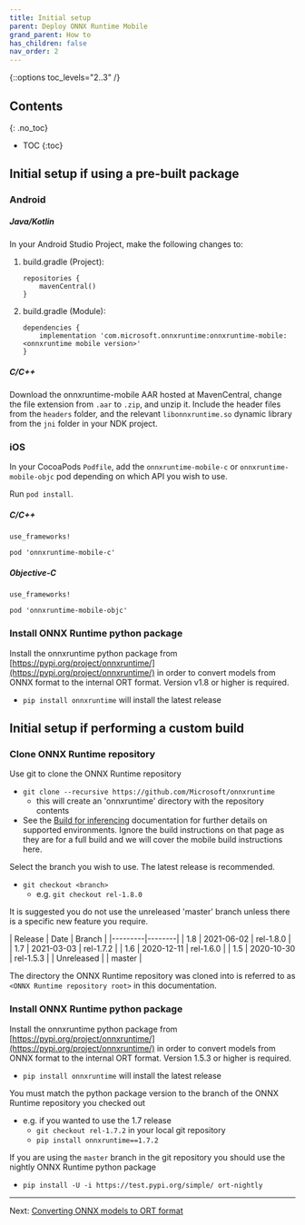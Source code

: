 ```yaml
---
title: Initial setup
parent: Deploy ONNX Runtime Mobile
grand_parent: How to
has_children: false
nav_order: 2
---
```


{::options toc_levels="2..3" /}

## Contents
{: .no_toc}

* TOC
{:toc}

## Initial setup if using a pre-built package

### Android

##### Java/Kotlin

In your Android Studio Project, make the following changes to:

1. build.gradle (Project):
    ```
    repositories {
        mavenCentral()
    }
    ```

2. build.gradle (Module):
    ```
    dependencies {
        implementation 'com.microsoft.onnxruntime:onnxruntime-mobile:<onnxruntime mobile version>'
    }
    ```

##### C/C++

Download the onnxruntime-mobile AAR hosted at MavenCentral, change the file extension from `.aar` to `.zip`, and unzip it. Include the header files from the `headers` folder, and the relevant `libonnxruntime.so` dynamic library from the `jni` folder in your NDK project.


### iOS

In your CocoaPods `Podfile`, add the `onnxruntime-mobile-c` or `onnxruntime-mobile-objc` pod depending on which API you wish to use.

Run `pod install`.

##### C/C++

  ```
  use_frameworks!

  pod 'onnxruntime-mobile-c'
  ```

##### Objective-C

  ```
  use_frameworks!

  pod 'onnxruntime-mobile-objc'
  ```

### Install ONNX Runtime python package

Install the onnxruntime python package from [https://pypi.org/project/onnxruntime/](https://pypi.org/project/onnxruntime/) in order to convert models from ONNX format to the internal ORT format.
Version v1.8 or higher is required.

- `pip install onnxruntime` will install the latest release

## Initial setup if performing a custom build

### Clone ONNX Runtime repository

Use git to clone the ONNX Runtime repository
  - `git clone --recursive https://github.com/Microsoft/onnxruntime`
    - this will create an 'onnxruntime' directory with the repository contents
  - See the [Build for inferencing](../build/inferencing) documentation for further details on supported environments. Ignore the build instructions on that page as they are for a full build and we will cover the mobile build instructions here.

Select the branch you wish to use. The latest release is recommended.
  - `git checkout <branch>`
    - e.g. `git checkout rel-1.8.0`

It is suggested you do not use the unreleased 'master' branch unless there is a specific new feature you require.

| Release | Date | Branch |
|---------|--------|
| 1.8 | 2021-06-02 | rel-1.8.0 |
| 1.7 | 2021-03-03 | rel-1.7.2 |
| 1.6 | 2020-12-11 | rel-1.6.0 |
| 1.5 | 2020-10-30 | rel-1.5.3 |
| Unreleased | | master |

The directory the ONNX Runtime repository was cloned into is referred to as `<ONNX Runtime repository root>` in this documentation.

### Install ONNX Runtime python package

Install the onnxruntime python package from [https://pypi.org/project/onnxruntime/](https://pypi.org/project/onnxruntime/) in order to convert models from ONNX format to the internal ORT format. Version 1.5.3 or higher is required.

- `pip install onnxruntime` will install the latest release

You must match the python package version to the branch of the ONNX Runtime repository you checked out
  - e.g. if you wanted to use the 1.7 release
    - `git checkout rel-1.7.2` in your local git repository
    - `pip install onnxruntime==1.7.2`

If you are using the `master` branch in the git repository you should use the nightly ONNX Runtime python package
  - `pip install -U -i https://test.pypi.org/simple/ ort-nightly`


-------

Next: [Converting ONNX models to ORT format](model-conversion)